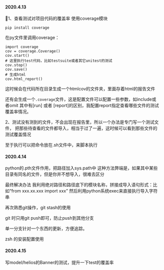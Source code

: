 <!--
 * @Author: 27
 * @LastEditors: 27
 * @Date: 2020-04-13 22:11:05
 * @LastEditTime: 2020-04-15 01:08:13
 * @FilePath: /self-article/content/work_record/work_thk.md
 * @description: type some description
 -->
#### 2020.4.13
1、查看测试对项目代码的覆盖率
使用coverage模块

`pip install coverage`

在py文件里调用coverage：
```
import coverage
cov = coverage.Coverage()
cov.start()
# 这里执行test代码，比如testsuite或者其它unitest的测试
cov.stop()
cov.save()
# 生成html
cov.html_report()
```
这时候会在代码所在目录生成一个htmlcov的文件夹，里面存着html的报告文件

还有会生成一个`.coverage`文件，这是配置文件可以配置一些参数，如include或者omit
其中有[run] 或者 [report]的区别，我配置report指定查看哪些文件的测试覆盖率情况。

2、测试没有测到的文件，不会出现在报告里，所以一个办法是专门写一个测试文件，
把那些待查看的文件都导入，相当于过了一遍，这时候可以看到那些文件的测试覆盖情况

至于执行可以把命令放在.sh文件中，来脚本执行

#### 2020.4.14
python的.pth文件作用，把路径加入sys.path中
这种方法弊端是，如果其中某些目录有同名的文件，但是你并不想导入，很难去区分

最终解决办法
我利用绝对路径和路径底下的模块名称，拼接成导入语句形式：比如“from xxx.xx.xxx import xxx”
然后利用python系统exec来直接执行导入字符串

再次熟悉git操作，git stash的使用

git 时只用git push即可，防止push到其他分支

单一分支针对一个东西的更新，方便追踪。

zsh 的安装配置使用

#### 2020.4.15 
写model/helios的Banner的测试，提升一下test的覆盖率


